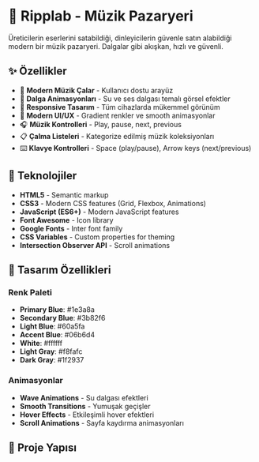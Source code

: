 # 🌊 Ripplab - Müzik Pazaryeri

Üreticilerin eserlerini satabildiği, dinleyicilerin güvenle satın alabildiği modern bir müzik pazaryeri. Dalgalar gibi akışkan, hızlı ve güvenli.

## ✨ Özellikler

- 🎵 **Modern Müzik Çalar** - Kullanıcı dostu arayüz
- 🌊 **Dalga Animasyonları** - Su ve ses dalgası temalı görsel efektler
- 📱 **Responsive Tasarım** - Tüm cihazlarda mükemmel görünüm
- 🎨 **Modern UI/UX** - Gradient renkler ve smooth animasyonlar
- 🎧 **Müzik Kontrolleri** - Play, pause, next, previous
- 📋 **Çalma Listeleri** - Kategorize edilmiş müzik koleksiyonları
- ⌨️ **Klavye Kontrolleri** - Space (play/pause), Arrow keys (next/previous)

## 🚀 Teknolojiler

- **HTML5** - Semantic markup
- **CSS3** - Modern CSS features (Grid, Flexbox, Animations)
- **JavaScript (ES6+)** - Modern JavaScript features
- **Font Awesome** - Icon library
- **Google Fonts** - Inter font family
- **CSS Variables** - Custom properties for theming
- **Intersection Observer API** - Scroll animations

## 🎨 Tasarım Özellikleri

### Renk Paleti
- **Primary Blue**: #1e3a8a
- **Secondary Blue**: #3b82f6
- **Light Blue**: #60a5fa
- **Accent Blue**: #06b6d4
- **White**: #ffffff
- **Light Gray**: #f8fafc
- **Dark Gray**: #1f2937

### Animasyonlar
- **Wave Animations** - Su dalgası efektleri
- **Smooth Transitions** - Yumuşak geçişler
- **Hover Effects** - Etkileşimli hover efektleri
- **Scroll Animations** - Sayfa kaydırma animasyonları

## 📁 Proje Yapısı
